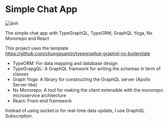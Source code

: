 # Simple Chat App

![ảnh](https://user-images.githubusercontent.com/56880684/106380099-a52ed280-63e2-11eb-8968-761ef6016a97.png)

The simple chat app with TypeGraphQL, TypeORM, GraphQL Yoga, Nx Monorepo and React

This project uses the template https://github.com/chungquantin/typegraphql-graphql-nx-boilerplate

- TypeORM: For data mapping and database design
- TypeGrapgQL: A GraphQL framwork for writing the schemas in term of classes 
- Graph Yoga: A library for constructing the GraphQL server (Apollo Server-like)
- Nx Monorepo: A tool for making the client extensible with the monorepo microservice architecture
- React: Front-end framework

Instead of using socket.io for real-time data update, I use GraphQL Subscription.
